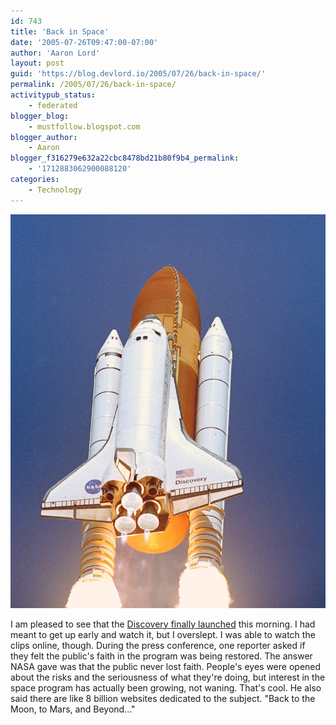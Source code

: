 ```yaml
---
id: 743
title: 'Back in Space'
date: '2005-07-26T09:47:00-07:00'
author: 'Aaron Lord'
layout: post
guid: 'https://blog.devlord.io/2005/07/26/back-in-space/'
permalink: /2005/07/26/back-in-space/
activitypub_status:
    - federated
blogger_blog:
    - mustfollow.blogspot.com
blogger_author:
    - Aaron
blogger_f316279e632a22cbc8478bd21b80f9b4_permalink:
    - '1712883062900088120'
categories:
    - Technology
---
```


![Discovery back to space](/assets/img/2005/07/STS114-S-028~large.jpg)

I am pleased to see that the [Discovery finally launched](https://www.nasa.gov/mission/sts-114/) this morning.  I had meant to get up early and watch it, but I overslept.  I was able to watch the clips online, though.  During the press conference, one reporter asked if they felt the public's faith in the program was being restored.  The answer NASA gave was that the public never lost faith.  People's eyes were opened about the risks and the seriousness of what they're doing, but interest in the space program has actually been growing, not waning.  That's cool.  He also said there are like 8 billion websites dedicated to the subject.  "Back to the Moon, to Mars, and Beyond..."